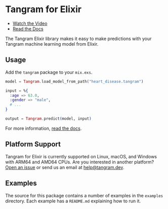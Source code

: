 # Tangram for Elixir

- [Watch the Video](https://www.tangram.dev)
- [Read the Docs](https://www.tangram.dev/docs)

The Tangram Elixir library makes it easy to make predictions with your Tangram machine learning model from Elixir.

## Usage

Add the `tangram` package to your `mix.exs`.

```elixir
model = Tangram.load_model_from_path("heart_disease.tangram")

input = %{
  :age => 63.0,
  :gender => "male",
  # ...
}

output = Tangram.predict(model, input)
```

For more information, [read the docs](https://www.tangram.dev/docs).

## Platform Support

Tangram for Elixir is currently supported on Linux, macOS, and Windows with ARM64 and AMD64 CPUs. Are you interested in another platform? [Open an issue](https://github.com/tangramdotdev/tangram/issues/new) or send us an email at [help@tangram.dev](mailto:help@tangram.dev).

## Examples

The source for this package contains a number of examples in the `examples` directory. Each example has a `README.md` explaining how to run it.

